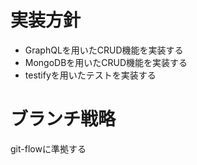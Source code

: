 # 実装方針

- GraphQLを用いたCRUD機能を実装する
- MongoDBを用いたCRUD機能を実装する
- testifyを用いたテストを実装する

# ブランチ戦略
git-flowに準拠する